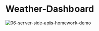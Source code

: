 # Weather-Dashboard
![06-server-side-apis-homework-demo](https://user-images.githubusercontent.com/87666809/139375476-5e7291b6-9a9c-4a32-871f-2116e1b99a8b.png)
